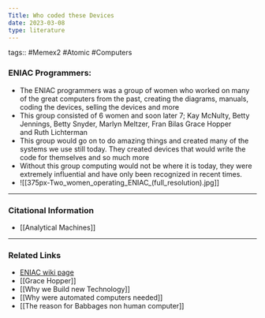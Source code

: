```yaml
---
Title: Who coded these Devices
date: 2023-03-08
type: literature
---
```

tags:: #Memex2 #Atomic #Computers 

### ENIAC Programmers:
- The ENIAC programmers was a group of women who worked on many of the great computers from the past, creating the diagrams, manuals, coding the devices, selling the devices and more
- This group consisted of 6 women and soon later 7; Kay McNulty, Betty Jennings, Betty Snyder, Marlyn Meltzer, Fran Bilas Grace Hopper and Ruth Lichterman
- This group would go on to do amazing things and created many of the systems we use still today. They created devices that would write the code for themselves and so much more
- Without this group computing would not be where it is today, they were extremely influential and have only been recognized in recent times.
- ![[375px-Two_women_operating_ENIAC_(full_resolution).jpg]]

---
### Citational Information

- [[Analytical Machines]]

---

### Related Links
- [ENIAC wiki page](https://en.wikipedia.org/wiki/ENIAC)
- [[Grace Hopper]]
- [[Why we Build new Technology]]
- [[Why were automated computers needed]]
- [[The reason for Babbages non human computer]]